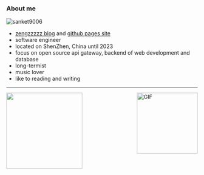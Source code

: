 <!-- 11 -->
### About me

<p align="left"> <img src="https://komarev.com/ghpvc/?username=zengzzzzz" alt="sanket9006" /> </p> 

- [zengzzzzz blog](https://www.cnblogs.com/zengzzzzz/) and [github pages site](https://zengzzzzz.github.io/) 
- software engineer
- located on ShenZhen, China until 2023
- focus on open source api gateway, backend of web development and database
- long-termist 
- music lover
- like to reading and writing

---

<img align="right" alt="GIF" height="160px" src="https://media.giphy.com/media/du3J3cXyzhj75IOgvA/giphy.gif" />

<a href="/">
  <img height="200" src="https://github-readme-stats.vercel.app/api?username=zengzzzzz&show_icons=true&include_all_commits=true&count_private=true&title_color=333" />
</a>
